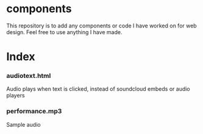 # components

This repository is to add any components or code I have worked on for web design. Feel free to use anything I have made.

<h1>Index</h1>
<h3>audiotext.html</h3> Audio plays when text is clicked, instead of soundcloud embeds or audio players
<h3>performance.mp3</h3> Sample audio
